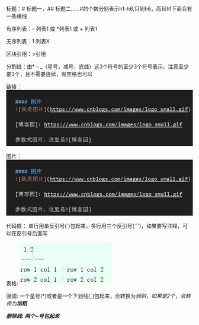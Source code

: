 标题：# 标题一，## 标题二……#的个数分别表示h1-h6,只到h6，而且h1下面会有一条横线

有序列表：- 列表1 或 *列表1 或 + 列表1

无序列表：1.列表X

区块引用：>引用

分割线：由* - _（星号，减号，底线）这3个符号的至少3个符号表示，注意至少要3个，且不需要连续，有空格也可以

链接：
![提示文字](https://github.com/peiyilin/soe/blob/master/md/src/pyl/imgs/linkWritingDemo.png)

图片：
![提示文字](https://github.com/peiyilin/soe/blob/master/md/src/pyl/imgs/imageWritingDemo.png)

代码框：
单行用单反引号(`)包起来，多行用三个反引号(```)，如果要写注释，可以在反引号后面写

表格:
![提示文字](https://github.com/peiyilin/soe/blob/master/md/src/pyl/imgs/tableWritingDemo.png)

强调:
一个星号(*)或者是一个下划线(_)包起来，会转换为<em>倾斜，如果是2个，会转换为<strong>加粗

删除线:
两个~号包起来

